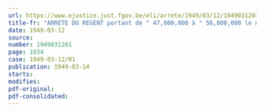 ```yaml
---
url: https://www.ejustice.just.fgov.be/eli/arrete/1949/03/12/1949031201/justel
title-fr: "ARRETE DU REGENT portant de ° 47,000,000 à ° 56,000,000 le montant de l'emprunt dont l'émission aux Etats-Unis d'Amérique a été autorisée par l'arrêté du Régent du 19 novembre 1948"
date: 1949-03-12
source:
number: 1949031201
page: 1834
case: 1949-03-12/01
publication: 1949-03-14
starts:
modifies:
pdf-original:
pdf-consolidated:
---
```


